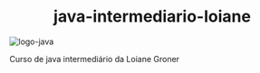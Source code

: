 <h1 align="center"> java-intermediario-loiane </h1>

<img align="middle">![logo-java](https://user-images.githubusercontent.com/59236894/222974947-ca6a3cdc-8f41-46bd-9319-a662b909e08e.png)</img>


Curso de java intermediário da Loiane Groner
